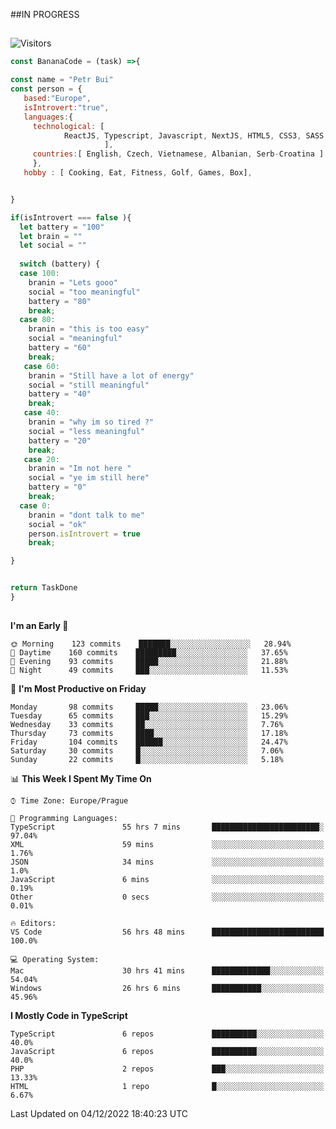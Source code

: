 ##IN PROGRESS
##
![Visitors](https://komarev.com/ghpvc/?username=petrbui&style=for-the-badge&label=Visitors+👀)
```Javascript
const BananaCode = (task) =>{

const name = "Petr Bui"
const person = {
   based:"Europe",
   isIntrovert:"true",
   languages:{
     technological: [ 
            ReactJS, Typescript, Javascript, NextJS, HTML5, CSS3, SASS, Redux, Node, Storybook, Styled-Component
                     ],
     countries:[ English, Czech, Vietnamese, Albanian, Serb-Croatina ]
     },
   hobby : [ Cooking, Eat, Fitness, Golf, Games, Box],


}

if(isIntrovert === false ){
  let battery = "100"
  let brain = ""
  let social = ""
  
  switch (battery) {
  case 100:
    branin = "Lets gooo"
    social = "too meaningful"
    battery = "80"
    break;
  case 80:
    branin = "this is too easy"
    social = "meaningful"
    battery = "60"
    break;
   case 60:
    branin = "Still have a lot of energy"
    social = "still meaningful"
    battery = "40"
    break;
   case 40:
    branin = "why im so tired ?"
    social = "less meaningful"
    battery = "20"
    break;
   case 20:
    branin = "Im not here "
    social = "ye im still here"
    battery = "0"
    break;
  case 0:
    branin = "dont talk to me"
    social = "ok"
    person.isIntrovert = true
    break;

}


return TaskDone
}
```



##
<!--
[![My GitHub stats](https://github-readme-stats.vercel.app/api?username=petrbui&theme=github_dark)](https://github.com/anuraghazra/github-readme-stats)

[![My wakatime stats](https://github-readme-stats.vercel.app/api/wakatime?username=petrbui&theme=github_dark)](https://github.com/anuraghazra/github-readme-stats)
-->
<!--START_SECTION:waka-->
**I'm an Early 🐤** 

```text
🌞 Morning    123 commits    ███████░░░░░░░░░░░░░░░░░░   28.94% 
🌆 Daytime    160 commits    █████████░░░░░░░░░░░░░░░░   37.65% 
🌃 Evening    93 commits     █████░░░░░░░░░░░░░░░░░░░░   21.88% 
🌙 Night      49 commits     ███░░░░░░░░░░░░░░░░░░░░░░   11.53%

```
📅 **I'm Most Productive on Friday** 

```text
Monday       98 commits     █████░░░░░░░░░░░░░░░░░░░░   23.06% 
Tuesday      65 commits     ███░░░░░░░░░░░░░░░░░░░░░░   15.29% 
Wednesday    33 commits     ██░░░░░░░░░░░░░░░░░░░░░░░   7.76% 
Thursday     73 commits     ████░░░░░░░░░░░░░░░░░░░░░   17.18% 
Friday       104 commits    ██████░░░░░░░░░░░░░░░░░░░   24.47% 
Saturday     30 commits     █░░░░░░░░░░░░░░░░░░░░░░░░   7.06% 
Sunday       22 commits     █░░░░░░░░░░░░░░░░░░░░░░░░   5.18%

```


📊 **This Week I Spent My Time On** 

```text
⌚︎ Time Zone: Europe/Prague

💬 Programming Languages: 
TypeScript               55 hrs 7 mins       ████████████████████████░   97.04% 
XML                      59 mins             ░░░░░░░░░░░░░░░░░░░░░░░░░   1.76% 
JSON                     34 mins             ░░░░░░░░░░░░░░░░░░░░░░░░░   1.0% 
JavaScript               6 mins              ░░░░░░░░░░░░░░░░░░░░░░░░░   0.19% 
Other                    0 secs              ░░░░░░░░░░░░░░░░░░░░░░░░░   0.01%

🔥 Editors: 
VS Code                  56 hrs 48 mins      █████████████████████████   100.0%

💻 Operating System: 
Mac                      30 hrs 41 mins      █████████████░░░░░░░░░░░░   54.04% 
Windows                  26 hrs 6 mins       ███████████░░░░░░░░░░░░░░   45.96%

```

**I Mostly Code in TypeScript** 

```text
TypeScript               6 repos             ██████████░░░░░░░░░░░░░░░   40.0% 
JavaScript               6 repos             ██████████░░░░░░░░░░░░░░░   40.0% 
PHP                      2 repos             ███░░░░░░░░░░░░░░░░░░░░░░   13.33% 
HTML                     1 repo              █░░░░░░░░░░░░░░░░░░░░░░░░   6.67%

```



 Last Updated on 04/12/2022 18:40:23 UTC
<!--END_SECTION:waka-->

